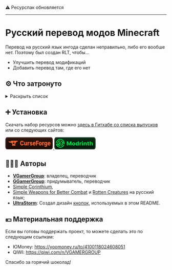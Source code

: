 ⚠️ Ресурспак обновляется

---

# Русский перевод модов Minecraft

Перевод на русский язык ингода сделан неправильно, либо его вообше нет.
Поэтому был создан RLT, чтобы…
* Улучшить перевод модификаций
* Добавить перевод там, где его нет

## ⚙️ Что затронуто

<details>
<summary>Раскрыть список</summary>
<br>

* `1.16`, `1.17`, `1.18`, `1.19` — версии игры;
* ❌ — перевода пока нет;
* ✅ — перевод готов.

| Модификация | Перевод |
| - | - |
| [Forge](https://files.minecraftforge.net/net/minecraftforge/forge) | ✅ Русский |
| [Smooth Boot (Fabric)](https://modrinth.com/mod/smoothboot-fabric)<br>[Smooth Boot (Reloaded)](https://modrinth.com/mod/smooth-boot-reloaded) | ✅ Русский |
| [Configured](https://www.curseforge.com/minecraft/mc-mods/configured) | ✅ Русский |
| [Better Mods Button](https://modrinth.com/mod/better-mods-button) | ✅ Русский |
| [Catalogue](https://www.curseforge.com/minecraft/mc-mods/catalogue) | ✅ Русский |
| [Mod Menu](https://modrinth.com/mod/modmenu) | ✅ Русский |
| [Controlling](https://beta.curseforge.com/minecraft/mc-mods/controlling) | ✅ Русский |
| [Raised](https://modrinth.com/mod/raised) | ✅ Русский |
| [EntityCulling](https://modrinth.com/mod/entityculling) | ✅ Русский |
| [AppleSkin](https://modrinth.com/mod/appleskin) | ✅ Русский |
| [Better Biome Blend](https://modrinth.com/mod/better-biome-blend) | ✅ Русский |
| [Cosmetic Armor Reworked](https://www.curseforge.com/minecraft/mc-mods/cosmetic-armor-reworked) | ✅ Русский |
| [Automatic Tool Swap](https://www.curseforge.com/minecraft/mc-mods/automatic-tool-swap) | ✅ Русский |
| [Enchantment Descriptions](https://www.curseforge.com/minecraft/mc-mods/enchantment-descriptions) | ✅ Русский |
| [Chat Heads](https://modrinth.com/mod/chat-heads) | ✅ Русский |
| [Lucky Block](https://www.luckyblockmod.com) | ✅ Русский |
| [Simple Corinthium](https://www.curseforge.com/minecraft/mc-mods/simple-corinthium) | ✅ Русский |
| [Simple Weapons for Better Combat](https://www.curseforge.com/minecraft/mc-mods/simple-weapons-for-better-combat) | ✅ Русский |
| [Additional Additions](https://modrinth.com/mod/addadd) | ✅ Русский |
| [Rotten Creatures](https://modrinth.com/mod/rottencreatures) | ✅ Русский |
| [Domestication Innovation](https://www.curseforge.com/minecraft/mc-mods/domestication-innovation) | ✅ Русский | 
[Applied Energistics 2](https://www.curseforge.com/minecraft/mc-mods/applied-energistics-2) | ✅ Русский |

Список будет пополняться.

</details>

## ➕ Установка

Скачать набор ресурсов можно [здесь в Гитхабе со списка выпусков](https://github.com/RushanM/Minecraft-Mods-Russian-Translation/releases) или со следующих сайтов:

</a>
<a href="https://www.curseforge.com/minecraft/texture-packs/mods-ru">
    <img height="38" src="Иконки/curseforge.svg">
</a>
<a href="https://modrinth.com/resourcepack/mods-ru">
    <img height="38" src="Иконки/modrinth.svg">
</a>

## 🧑‍🤝‍🧑 Авторы

* [**VGamerGroup**](https://github.com/RushanM): владелец, переводчик
* [**GGamerGroup**](https://github.com/RushanM): придумыватель, переводчик 
* [Simple Corinthium](https://www.curseforge.com/minecraft/mc-mods/simple-corinthium), 
* [Simple Weapons for Better Combat](https://www.curseforge.com/minecraft/mc-mods/simple-weapons-for-better-combat) и [Rotten Creatures](https://modrinth.com/mod/rottencreatures) на русский язык;
* [**UltraStorm**](https://github.com/intergrav): Создал дизайн [кнопок](https://github.com/intergrav/devins-badges), используемых в этом README.

## 💴 Материальная поддержка

Если вы готовы поддержать проект, то можете сделать это по следующим ссылкам:

* ЮMoney: <https://yoomoney.ru/to/4100118024608051>
* QIWI: <https://qiwi.com/n/VGAMERGROUP>

Спасибо за горячий шоколад!

